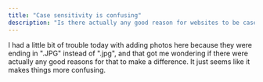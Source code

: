 ```yaml
---
title: "Case sensitivity is confusing"
description: "Is there actually any good reason for websites to be case sensitive?"
---
```


I had a little bit of trouble today with adding photos here because they were ending in ".JPG" instead of ".jpg", and that got me wondering if there were actually any good reasons for that to make a difference. It just seems like it makes things more confusing.

